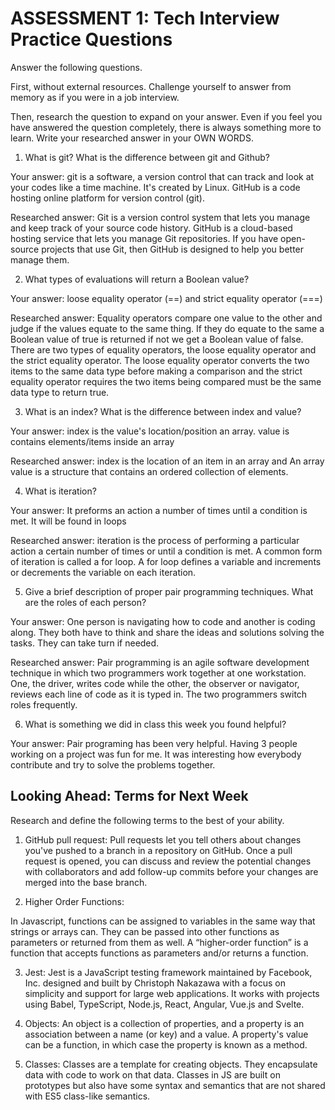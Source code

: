 # ASSESSMENT 1: Tech Interview Practice Questions
Answer the following questions.

First, without external resources. Challenge yourself to answer from memory as if you were in a job interview.

Then, research the question to expand on your answer. Even if you feel you have answered the question completely, there is always something more to learn. Write your researched answer in your OWN WORDS.

1. What is git? What is the difference between git and Github?

  Your answer: git is a software, a version control that can track and look at your codes like a time machine. It's created by Linux.
  GitHub is a code hosting online platform for version control (git).

  Researched answer: Git is a version control system that lets you manage and keep track of your source code history. GitHub is a cloud-based hosting service that lets you manage Git repositories. If you have open-source projects that use Git, then GitHub is designed to help you better manage them.



2. What types of evaluations will return a Boolean value?

  Your answer: loose equality operator (==) and strict equality operator (===)

  Researched answer: Equality operators compare one value to the other and judge if the values equate to the same thing. If they do equate to the same a Boolean value of true is returned if not we get a Boolean value of false. There are two types of equality operators, the loose equality operator and the strict equality operator. The loose equality operator converts the two items to the same data type before making a comparison and the strict equality operator requires the two items being compared must be the same data type to return true.



3. What is an index? What is the difference between index and value?

  Your answer: index is the value's location/position an array.
  value is contains elements/items inside an array

  Researched answer: index is the location of an item in an array and An array value is a structure that contains an ordered collection of elements.



4. What is iteration?

  Your answer: It preforms an action a number of times until a condition is met. It will be found in loops

  Researched answer: iteration is the process of performing a particular action a certain number of times or until a condition is met. A common form of iteration is called a for loop. A for loop defines a variable and increments or decrements the variable on each iteration.



5. Give a brief description of proper pair programming techniques. What are the roles of each person?

  Your answer: One person is navigating how to code and another is coding along. They both have to think and share the ideas and solutions solving the tasks. They can take turn if needed.

  Researched answer: Pair programming is an agile software development technique in which two programmers work together at one workstation. One, the driver, writes code while the other, the observer or navigator, reviews each line of code as it is typed in. The two programmers switch roles frequently.



6. What is something we did in class this week you found helpful?  

  Your answer: Pair programing has been very helpful. Having 3 people working on a project was fun for me.
  It was interesting how everybody contribute and try to solve the problems together.


## Looking Ahead: Terms for Next Week

Research and define the following terms to the best of your ability.

1. GitHub pull request:
Pull requests let you tell others about changes you've pushed to a branch in a repository on GitHub. Once a pull request is opened, you can discuss and review the potential changes with collaborators and add follow-up commits before your changes are merged into the base branch.

2. Higher Order Functions:

In Javascript, functions can be assigned to variables in the same way that strings or arrays can. They can be passed into other functions as parameters or returned from them as well. A “higher-order function” is a function that accepts functions as parameters and/or returns a function.

3. Jest:
Jest is a JavaScript testing framework maintained by Facebook, Inc. designed and built by Christoph Nakazawa with a focus on simplicity and support for large web applications. It works with projects using Babel, TypeScript, Node.js, React, Angular, Vue.js and Svelte.

4. Objects:
An object is a collection of properties, and a property is an association between a name (or key) and a value. A property's value can be a function, in which case the property is known as a method.

5. Classes:
Classes are a template for creating objects. They encapsulate data with code to work on that data. Classes in JS are built on prototypes but also have some syntax and semantics that are not shared with ES5 class-like semantics.
